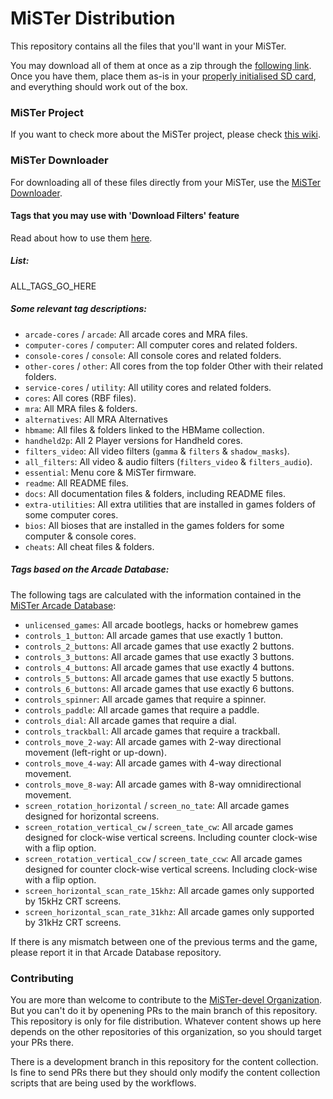 # MiSTer Distribution

This repository contains all the files that you'll want in your MiSTer.

You may download all of them at once as a zip through the [following link](https://github.com/MiSTer-devel/Distribution_MiSTer/archive/refs/heads/main.zip). Once you have them, place them as-is in your [properly initialised SD card](https://github.com/MiSTer-devel/mr-fusion), and everything should work out of the box.

### MiSTer Project

If you want to check more about the MiSTer project, please check [this wiki](https://github.com/MiSTer-devel/Wiki_MiSTer/wiki).

### MiSTer Downloader

For downloading all of these files directly from your MiSTer, use the [MiSTer Downloader](https://github.com/MiSTer-devel/Downloader_MiSTer).

#### Tags that you may use with 'Download Filters' feature

Read about how to use them [here](https://github.com/MiSTer-devel/Downloader_MiSTer/blob/main/docs/download-filters.md).

##### List:

ALL_TAGS_GO_HERE

##### Some relevant tag descriptions:

- `arcade-cores` / `arcade`: All arcade cores and MRA files.
- `computer-cores` / `computer`: All computer cores and related folders.
- `console-cores` / `console`: All console cores and related folders.
- `other-cores` / `other`: All cores from the top folder Other with their related folders.
- `service-cores` / `utility`: All utility cores and related folders.
- `cores`: All cores (RBF files).
- `mra`: All MRA files & folders.
- `alternatives`: All MRA Alternatives
- `hbmame`: All files & folders linked to the HBMame collection.
- `handheld2p`: All 2 Player versions for Handheld cores.
- `filters_video`: All video filters (`gamma` & `filters` & `shadow_masks`).
- `all_filters`: All video & audio filters (`filters_video` & `filters_audio`).
- `essential`: Menu core & MiSTer firmware.
- `readme`: All README files.
- `docs`: All documentation files & folders, including README files.
- `extra-utilities`: All extra utilities that are installed in games folders of some computer cores.
- `bios`: All bioses that are installed in the games folders for some computer & console cores.
- `cheats`: All cheat files & folders.

##### Tags based on the Arcade Database:

The following tags are calculated with the information contained in the [MiSTer Arcade Database](https://github.com/MiSTer-devel/ArcadeDatabase_MiSTer):

- `unlicensed_games`: All arcade bootlegs, hacks or homebrew games
- `controls_1_button`: All arcade games that use exactly 1 button.
- `controls_2_buttons`: All arcade games that use exactly 2 buttons.
- `controls_3_buttons`: All arcade games that use exactly 3 buttons.
- `controls_4_buttons`: All arcade games that use exactly 4 buttons.
- `controls_5_buttons`: All arcade games that use exactly 5 buttons.
- `controls_6_buttons`: All arcade games that use exactly 6 buttons.
- `controls_spinner`: All arcade games that require a spinner.
- `controls_paddle`: All arcade games that require a paddle.
- `controls_dial`: All arcade games that require a dial.
- `controls_trackball`: All arcade games that require a trackball.
- `controls_move_2-way`: All arcade games with 2-way directional movement (left-right or up-down).
- `controls_move_4-way`: All arcade games with 4-way directional movement.
- `controls_move_8-way`: All arcade games with 8-way omnidirectional movement.
- `screen_rotation_horizontal` / `screen_no_tate`: All arcade games designed for horizontal screens.
- `screen_rotation_vertical_cw` / `screen_tate_cw`: All arcade games designed for clock-wise vertical screens.  Including counter clock-wise with a flip option.
- `screen_rotation_vertical_ccw` / `screen_tate_ccw`: All arcade games designed for counter clock-wise vertical screens. Including clock-wise with a flip option.
- `screen_horizontal_scan_rate_15khz`: All arcade games only supported by 15kHz CRT screens.
- `screen_horizontal_scan_rate_31khz`: All arcade games only supported by 31kHz CRT screens.

If there is any mismatch between one of the previous terms and the game, please report it in that Arcade Database repository.

### Contributing

You are more than welcome to contribute to the [MiSTer-devel Organization](https://github.com/MiSTer-devel). But you can't do it by openening PRs to the main branch of this repository. This repository is only for file distribution. Whatever content shows up here depends on the other repositories of this organization, so you should target your PRs there.

There is a development branch in this repository for the content collection. Is fine to send PRs there but they should only modify the content collection scripts that are being used by the workflows.
